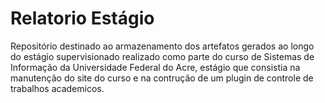 # Relatorio Estágio

Repositório destinado ao armazenamento dos artefatos gerados ao longo do estágio supervisionado realizado como parte do curso de Sistemas de Informação da Universidade Federal do Acre, estágio que consistia na manutenção do site do curso e na contrução de um plugin de controle de trabalhos academicos.
